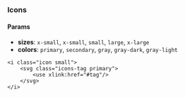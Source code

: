 

### Icons

#### Params

- **sizes**: `x-small`, `x-small`, `small`, `large`, `x-large`
- **colors**: `primary`, `secondary`, `gray`, `gray-dark`, `gray-light`


```
<i class="icon small">
	<svg class="icons-tag primary">
		<use xlink:href="#tag"/>
	</svg>
</i>
```
